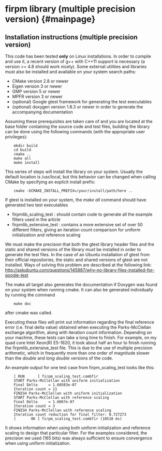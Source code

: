 firpm library (multiple precision version)          {#mainpage}
=========================================

## Installation instructions (multiple precision version) ##
This code has been tested **only** on Linux installations. In order to compile and use it, a recent version of g++ with
C++11 support is necessary (a version >= 4.8 should work nicely). Some external utilities and libraries must also be installed
and available on your system search paths:
* CMake version 2.8 or newer
* Eigen version 3 or newer
* GMP version 5 or newer
* MPFR version 3 or newer
* (optional) Google gtest framework for generating the test executables
* (optional) doxygen version 1.8.3 or newer in order to generate the accompanying documentation

Assuming these prerequisites are taken care of and you are located at the base folder containing the source code and test files,
building the library can be done using the following commands (with the appropriate user privileges):

        mkdir build
        cd build
        cmake ..
        make all
        make install

This series of steps will install the library on your system. Usually the default location is /usr/local, but this behavior can
be changed when calling CMake by specifying an explicit install prefix:

        cmake -DCMAKE_INSTALL_PREFIX=/your/install/path/here ..

If gtest is installed on your system, the *make all* command should have generated two test executables
* firpmlib_scaling_test : should contain code to generate all the example filters used in the article
* firpmlib_extensive_test : contains a more extensive set of over 50 different filters, giving an iteration count comparison for
uniform initialization and reference scaling


We must make the precision that both the gtest library header files and the static and shared versions of the library *must* be installed
in order to generate the test files. In the case of an Ubuntu installation of gtest from their official repositories, the static and shared
versions of gtest are not installed. Ways of solving this problem are described at the
following link: http://askubuntu.com/questions/145887/why-no-library-files-installed-for-google-test


The make all target also generates the documentation if Doxygen was found on your system when running cmake. It can also be
generated individually by running the command

        make doc

after cmake was called.

Executing these files will print out information regarding the final reference error (i.e. final delta value) obtained when
executing the Parks-McClellan exchange algorithm, along with iteration count information. Depending on your machine, these tests
can take a long time to finish. For example, on my quad core Intel Xeon(R) E5-1620, it took about half an hour to finish running
the firpmlib_extensive_test file. This is due to the use of multiple precision arithmetic, which in frequently more
than one order of magnitude slower than the *double* and *long double* versions of the code.

An example output for one test case from firpm_scaling_test looks like this:


        [ RUN      ] firpm_scaling_test.combfir
        START Parks-McClellan with uniform initialization
        Final Delta     = 1.60583e-07
        Iteration count = 11
        FINISH Parks-McClellan with uniform initialization
        START Parks-McClellan with reference scaling
        Final Delta     = 1.6067e-07
        Iteration count = 3
        FINISH Parks-McClellan with reference scaling
        Iteration count reduction for final filter: 0.727273
        [       OK ] firpm_scaling_test.combfir (10518 ms)

It shows information when using both uniform initialization and reference scaling to design that particular filter.
For the examples considered, the precision we used (165 bits) was always sufficient to ensure convergence when using uniform
initialization.
